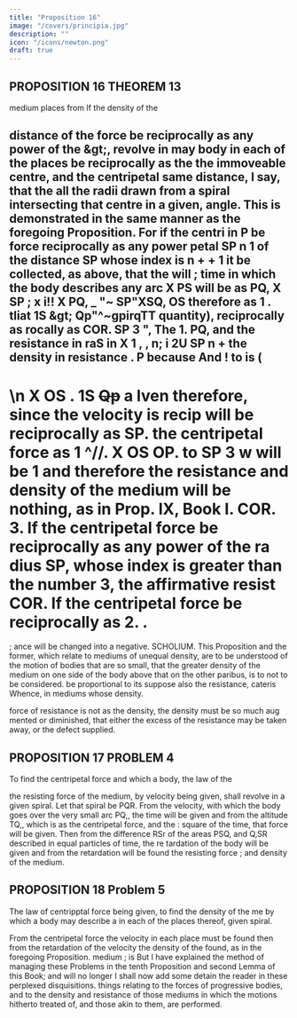 ```yaml
---
title: "Proposition 16"
image: "/covers/principia.jpg"
description: ""
icon: "/icons/newton.png"
draft: true
---
```


## PROPOSITION 16 THEOREM 13

medium
places from
If the density of the

distance of the
force be reciprocally as any power of the
&amp;gt;,
revolve in
may
body
in each of the places be reciprocally as the
the immoveable centre, and the centripetal
same distance, I say, that the
all the radii drawn from
a spiral intersecting
that centre in a given, angle.
This
is
demonstrated in the same manner as
the foregoing Proposition.
For if the centri
in
P
be
force
reciprocally as any power
petal
SP n 1 of the distance SP whose index is n
+
+
1
it
be collected, as above, that the
will
;
time in which the body describes any arc
X PS
will be as PQ,
X SP
;
x
i!!
X
PQ,
_
&quot;~
SP&quot;XSQ,
OS
therefore as
1
.
tliat
1S
&amp;gt;
Qp&quot;^~gpirqTT
quantity), reciprocally as
rocally as
COR.
SP 3
&quot;,
The
1.
PQ,
and the resistance in
raS
in X
1
,
,
n;
i
2U
SP n +
the density in
resistance
.
P
because
And
!
to
is
(
-
\n
X OS
.
1S
~~Qp~~
a
lven
therefore, since the velocity is recip
will be reciprocally as
SP.
the centripetal force as
1
^//.
X OS
OP.
to
SP 3
w will be
1
and therefore the resistance and density of the medium will be
nothing, as in Prop. IX, Book I.
COR. 3. If the centripetal force be reciprocally as any power of the ra
dius SP, whose index is greater than the number 3, the affirmative resist
COR.
If the centripetal force be reciprocally as
2.
.
===
;
ance will be changed into a negative.
SCHOLIUM.
This Proposition and the former, which
relate to
mediums of unequal
density, are to be understood of the motion of bodies that are so small, that
the greater density of the medium on one side of the body above that on
the other
paribus,
is
to
not to be considered.
be proportional to
its
suppose also the resistance, cateris
Whence, in mediums whose
density.

force of resistance is not as the density, the density must be so much aug
mented or diminished, that either the excess of the resistance may be taken
away, or the defect supplied.


## PROPOSITION 17 PROBLEM 4

To find the centripetal force and
which a body, the law of the

the resisting force of the
medium, by
velocity being given, shall revolve in a
given spiral.
Let that
spiral be
PQR.
From
the velocity,
with which the body goes over the very small arc
PQ,, the time will be given and from the altitude
TQ,, which is as the centripetal force, and the
:
square of the time, that force will be given. Then
from the difference RSr of the areas PSQ, and
Q,SR
described in equal particles of time, the re
tardation of the body will be given and from
the retardation will be found the resisting force
;
and density of the medium.

## PROPOSITION 18 Problem 5

The law of centripptal force being given, to find the density of the me
by which a body may describe a in each of the places thereof,
given spiral.

From the centripetal force the velocity in each place must be found
then from the retardation of the velocity the density of the
found, as in the foregoing Proposition.
medium
;
is
But I have explained the method of managing these Problems in the
tenth Proposition and second Lemma of this Book; and will no longer
I shall now add some
detain the reader in these perplexed disquisitions.
things relating to the forces of progressive bodies, and to the density and
resistance of those mediums in which the motions hitherto treated of, and
those akin to them, are performed.